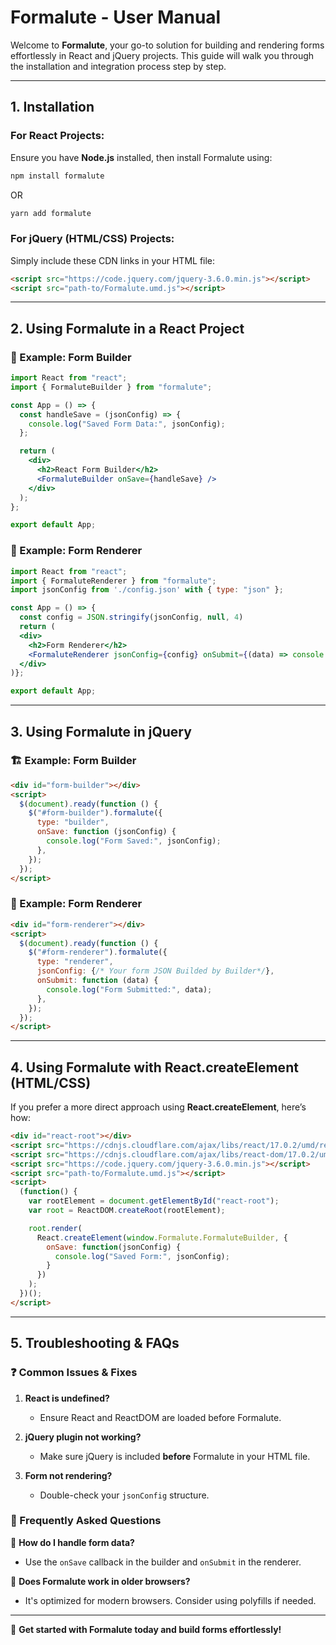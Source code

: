# Formalute - User Manual

Welcome to **Formalute**, your go-to solution for building and rendering forms effortlessly in React and jQuery projects. This guide will walk you through the installation and integration process step by step.

---

## 1. Installation

### For React Projects:

Ensure you have **Node.js** installed, then install Formalute using:

```sh
npm install formalute
```

OR

```sh
yarn add formalute
```

### For jQuery (HTML/CSS) Projects:

Simply include these CDN links in your HTML file:

```html
<script src="https://code.jquery.com/jquery-3.6.0.min.js"></script>
<script src="path-to/Formalute.umd.js"></script>
```

---

## 2. Using Formalute in a React Project

### 🚀 Example: Form Builder

```jsx
import React from "react";
import { FormaluteBuilder } from "formalute";

const App = () => {
  const handleSave = (jsonConfig) => {
    console.log("Saved Form Data:", jsonConfig);
  };

  return (
    <div>
      <h2>React Form Builder</h2>
      <FormaluteBuilder onSave={handleSave} />
    </div>
  );
};

export default App;
```

### 🎨 Example: Form Renderer

```jsx
import React from "react";
import { FormaluteRenderer } from "formalute";
import jsonConfig from './config.json' with { type: "json" };

const App = () => {
  const config = JSON.stringify(jsonConfig, null, 4)
  return (
  <div>
    <h2>Form Renderer</h2>
    <FormaluteRenderer jsonConfig={config} onSubmit={(data) => console.log("Form Submitted:", data)} />
  </div>
)};

export default App;
```

---

## 3. Using Formalute in jQuery

### 🏗️ Example: Form Builder

```html
<div id="form-builder"></div>
<script>
  $(document).ready(function () {
    $("#form-builder").formalute({
      type: "builder",
      onSave: function (jsonConfig) {
        console.log("Form Saved:", jsonConfig);
      },
    });
  });
</script>
```

### 📝 Example: Form Renderer

```html
<div id="form-renderer"></div>
<script>
  $(document).ready(function () {
    $("#form-renderer").formalute({
      type: "renderer",
      jsonConfig: {/* Your form JSON Builded by Builder*/},
      onSubmit: function (data) {
        console.log("Form Submitted:", data);
      },
    });
  });
</script>
```

---

## 4. Using Formalute with React.createElement (HTML/CSS)

If you prefer a more direct approach using **React.createElement**, here’s how:

```html
<div id="react-root"></div>
<script src="https://cdnjs.cloudflare.com/ajax/libs/react/17.0.2/umd/react.production.min.js"></script>
<script src="https://cdnjs.cloudflare.com/ajax/libs/react-dom/17.0.2/umd/react-dom.production.min.js"></script>
<script src="https://code.jquery.com/jquery-3.6.0.min.js"></script>
<script src="path-to/Formalute.umd.js"></script>
<script>
  (function() {
    var rootElement = document.getElementById("react-root");
    var root = ReactDOM.createRoot(rootElement);

    root.render(
      React.createElement(window.Formalute.FormaluteBuilder, {
        onSave: function(jsonConfig) {
          console.log("Saved Form:", jsonConfig);
        }
      })
    );
  })();
</script>
```

---

## 5. Troubleshooting & FAQs

### ❓ Common Issues & Fixes

1. **React is undefined?**
   - Ensure React and ReactDOM are loaded before Formalute.

2. **jQuery plugin not working?**
   - Make sure jQuery is included **before** Formalute in your HTML file.

3. **Form not rendering?**
   - Double-check your `jsonConfig` structure.

### 🤔 Frequently Asked Questions

🔹 **How do I handle form data?**
   - Use the `onSave` callback in the builder and `onSubmit` in the renderer.

🔹 **Does Formalute work in older browsers?**
   - It's optimized for modern browsers. Consider using polyfills if needed.

---

🚀 **Get started with Formalute today and build forms effortlessly!**


